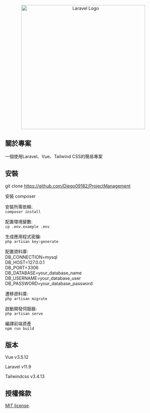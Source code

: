 <p align="center"><a href="https://laravel.com" target="_blank"><img src="https://raw.githubusercontent.com/laravel/art/master/logo-lockup/5%20SVG/2%20CMYK/1%20Full%20Color/laravel-logolockup-cmyk-red.svg" width="400" alt="Laravel Logo"></a></p>

## 關於專案

一個使用Laravel、Vue、Tailwind CSS的簡易專案

## 安裝

git clone https://github.com/Diego09182/ProjectManagement

安裝 composer

安裝所需依賴:  
`composer install`

配置環境變數:  
`cp .env.example .env`

生成應用程式密鑰:  
`php artisan key:generate`

配置資料庫:  
DB_CONNECTION=mysql  
DB_HOST=127.0.0.1  
DB_PORT=3306  
DB_DATABASE=your_database_name  
DB_USERNAME=your_database_user  
DB_PASSWORD=your_database_password  

遷移資料庫:  
`php artisan migrate`

啟動開發伺服器:  
`php artisan serve`

編譯前端資產  
`npm run build`

## 版本

Vue         v3.5.12

Laravel     v11.9

Tailwindcss v3.4.13

## 授權條款

[MIT license](https://opensource.org/licenses/MIT).
